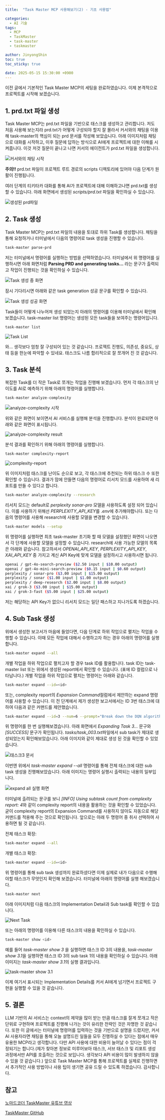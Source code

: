 ```yaml
---
title:  "Task Master MCP 사용해보기(2) - 기초 사용법"

categories:
  - AI 기술
tags:
  - MCP
  - TaskMaster
  - task-master
  - taskmaster

author: JinyongShin
toc: true
toc_sticky: true
 
date: 2025-05-15 15:30:00 +0900
---
```


이전 글에서 기본적인 Task Master MCP의 세팅을 완료하였습니다. 이제 본격적으로 프로젝트를 시작해 보겠습니다.

## 1. prd.txt 파일 생성

Task Master MCP는 prd.txt 파일을 기반으로 태스크를 생성하고 관리합니다. 저도 처음 사용해 보는지라 prd.txt가 어떻게 구성되야 할지 잘 몰라서 커서와의 채팅을 이용해 task-master의 핵심이 되는 prd 문서를 작성해 보았습니다. 아래 이미지처럼 채팅으로 대화를 시작하고, 이후 질문에 답하는 방식으로 AI에게 프로젝트에 대한 이해를 시켜줍니다. 이것 저것 질문이 끝나고 나면 커서의 에이전트가 prd.txt 파일을 생성합니다. 

![커서와의 채팅 시작](../assets/img/task_master_2/01_chat_history.png)

**주의!!** prd.txt 파일이 프로젝트 루트 경로의 scripts 디렉토리에 있어야 다음 단계가 원활이 진행됩니다.

여러 단계의 티키타카 대화를 통해 AI가 프로젝트에 대해 이해하고나면 prd.txt를 생성할 수 있습니다. 아래 화면에서 생성된 *scripts/prd.txt* 파일을 확인하실 수 있습니다.

![생성된 prd파일](../assets/img/task_master_2/02_prd_txt_file.png)

## 2. Task 생성

Task Master MCP는 prd.txt 파일의 내용을 토대로 하위 Task를 생성합니다. 채팅을 통해 요청하거나 터미널에서 다음의 명령어로 task 생성을 진행할 수 있습니다.

```bash
task-master parse-prd
```

저는 터미널에서 명령어를 실행하는 방법을 선택하였습니다. 터미널에서 위 명령어를 실행하시면 아래 화면처럼 **Parsing PRD and generating tasks...** 라는 문구가 출력되고 작업이 진행되는 것을 확인하실 수 있습니다.

![Task 생성 중 화면](../assets/img/task_master_2/03_parse_prd.png)

잠시 기다리시면 아래와 같은 task generation 성공 문구를 확인할 수 있습니다.

![Task 생성 성공 화면](../assets/img/task_master_2/04_success_task_gen.png)

Task들이 어떻게 나누어져 생성 되었는지 아래의 명령어를 이용해 터미널에서 확인해보겠습니다. task-master list 명령어는 생성된 모든 task들을 보여주는 명령어입니다.

```bash
task-master list
```

![Task List](../assets/img/task_master_2/05_task_list_cli.png)

와... 생각보다 엄청 잘 구성되어 있는 것 같습니다. 프로젝트 진행도, 의존성, 중요도, 상태 등을 한눈에 파악할 수 있네요. 태스크도 나름 합리적으로 잘 쪼개어 진 것 같습니다.

## 3. Task 분석 

복잡한 Task를 더 작은 Task로 쪼개는 작업을 진행해 보겠습니다. 먼저 각 태스크의 난이도를 AI로 예측하기 위해 아래의 명령어를 실행합니다.

```bash
task-master analyze-complexity
```

![analyze-complexity 시작](../assets/img/task_master_2/06_analyze_complexity.png)

위와 같은 화면이 보이면서 AI 서비스를 실행해 분석을 진행합니다. 분석이 완료되면 아래와 같은 화면이 표시됩니다.

![analyze-complexity result](../assets/img/task_master_2/07_complexity_result.png)

분석 결과를 확인하기 위해 아래의 명령어를 실행합니다.

```bash
task-master complexity-report
```

![complexity-report](../assets/img/task_master_2/08_complexity_report.png)

위 이미지처럼 태스크를 난이도 순으로 보고, 각 태스크에 추천되는 하위 태스크 수 또한 확인할 수 있습니다. 결과가 맘에 안들면 다음의 명령어로 리서치 모드를 사용하여 새 리포트를 만들 수 있다고 합니다.

```bash
task-master analyze-complexity --research
```

리서치 모드는 default로 *perplexity sonar-pro* 모델을 사용하도록 설정 되어 있습니다. 이를 사용하기 위해선 *PERPLEXITY_API_KEY*를 *.env*에 추가해야합니다. 또는 다음의 명령어를 사용해 research에 사용할 모델을 변경할 수 있습니다.

```bash
task-master models --setup
```

위 명령어를 실행하면 최초 task-master 초기화 할 때 모델을 설정했던 화면이 나오면서 각 단계에 사용할 모델을 설정할 수 있습니다. research에 사용 가능한 모델의 목록은 아래와 같습니다. 참고하셔서 *OPENAI_API_KEY*, *PERPLEXITY_API_KEY*, *XAI_API_KEY* 중 가지고 계신 API Key에 맞게 모델을 설정하시고 사용하시면 됩니다.

```bash
openai / gpt-4o-search-preview ($2.50 input | $10.00 output)
openai / gpt-4o-mini-search-preview ($0.15 input | $0.60 output)
perplexity / sonar-pro ($3.00 input | $15.00 output)
perplexity / sonar ($1.00 input | $1.00 output)
perplexity / deep-research ($2.00 input | $8.00 output)
xai / grok-3 ($3.00 input | $15.00 output)
xai / grok-3-fast ($5.00 input | $25.00 output)
```

저는 해당하는 API Key가 없으니 리서치 모드는 일단 패스하고 지나가도록 하겠습니다.

## 4. Sub Task 생성

위에서 생성한 보고서가 마음에 들었다면, 다음 단계로 하위 작업으로 펼치는 작업을 수행할 수 있습니다. 이때 모든 작업에 대해서 수행하고자 하는 경우 아래의 명령어를 실행합니다.

```bash
task-master expand --all
```

개별 작업을 하위 작업으로 펼치고자 할 경우 task ID를 활용합니다. task ID는 task-master list 또는 위에서 생성된 report에서 확인할 수 있습니다. (표에 ID 컬럼으로 나타납니다.) 개별 작업을 하위 작업으로 펼치는 명령어는 아래와 같습니다.

```bash
task-master expand --id=<id>
```

또는, complexity report의 *Expansion Command*컬럼에서 제안하는 expand 명령어를 사용할 수 있습니다. 이 전 단계에서 제가 생성한 보고서에서는 ID 3번 태스크에 대하여 다음과 같은 커맨드를 제안했습니다.

```bash
task-master expand --id=3 --num=6 --prompt="Break down the DQN algorithm implementation into subtasks covering: 1) neural network model architecture, 2) replay buffer implementation, 3) training loop with epsilon-greedy exploration, 4) target network updating mechanism, 5) model saving/loading functionality, and 6) hyperparameter management and validation."
```

위 명령어를 한 번 실행해보겠습니다. 아래 화면에서 *Expanding Task 3...* 문구와 *[SUCCESS]* 문구가 확인됩니다. *tasks/task_003.txt*파일에서 sub task가 제대로 생성되었는지 확인해보았습니다. 아래 이미지와 같이 제대로 생성 된 것을 확인할 수 있었습니다.

![태스크3 문서](../assets/img/task_master_2/10_check_subtask.png)

이번엔 위에서 *task-master expand --all* 명령어를 통해 전체 태스크에 대한 sub task 생성을 진행해보았습니다. 아래 이미지는 명령어 실행시 출력되는 내용의 일부입니다.

![expand all 실행 화면](../assets/img/task_master_2/11_expand_all.png)

터미널에 출려되는 문구를 보니 *[INFO] Using subtask count from complexity report: 4*와 같이 complexity report의 내용을 활용하는 것을 확인할 수 있었습니다. 굳이 complexity report의 Expansion Command를 사용하지 않아도 자동으로 해당 커맨드를 적용해 주는 것으로 확인됩니다. 앞으로는 아래 두 명령어 중 취사 선택하여 사용하면 될 것 같습니다.

전체 태스크 확장:

```bash
task-master expand --all
```

개별 태스크 확장:

```bash
task-master expand --id=<id>
```

위 명령어를 통해 sub task 생성까지 완료하셨다면 이제 실제로 내가 다음으로 수행해야할 태스크가 무엇인지 확인해 보겠습니다. 터미널에 아래의 명령어를 실행 해보겠습니다.

```bash
task-master next
```

아래 이미지처럼 다음 태스크의 Implementation Detail과 Sub task를 확인할 수 있습니다.

![Next Task](../assets/img/task_master_2/12_task_master_next.png)

또는 아래의 명령어를 이용해 다른 태스크의 내용을 확인하실 수 있습니다.

```bash
task-master show <id>
```

예를 들어 *task-master show 3* 을 실행하면 태스크 ID 3의 내용을, *task-master show 3.1*을 실행하면 태스크 ID 3의 sub task 1의 내용을 확인하실 수 있습니다. 아래 이미지는 *task-master show 3.1*의 실행 결과입니다.

![task-master show 3.1](../assets/img/task_master_2/13_show.png)

이제 여기서 표시되는 Implementation Details를 커서 AI에게 넘기면서 프로젝트 구현을 실행할 수 있을 것 같습니다.

## 5. 결론

LLM 기반의 AI 서비스는 context의 제약을 많이 받는 만큼 태스크를 잘게 쪼개고 작은 단위로 구현하며 프로젝트를 진행해 나가는 것이 유리한 전략인 것은 자명한 것 같습니다. 또한 이 글에서는 터미널에 명령어를 입력하는 것을 기반으로 설명을 드렸지만, 커서 AI 사용자라면 채팅을 통해 오늘 설명드린 일들을 모두 진행하실 수 있다는 점에서 매우 유용한 MCP라고 생각합니다. 다만 API 사용에 대한 비용이 늘어날 수 있다는 점이 걱정되기는 합니다.(제가 찾아본 정보로 미루어보아 태스크, 서브 태스크 및 리포트 생성 과정에서만 API를 호출하는 것으로 보입니다. 생각보다 API 비용이 많이 발생하지 않을 수 있을 것 같습니다.) 앞으로 Task Master MCP를 통해 프로젝트를 실제로 진행하면서 추가적인 사용 방법이나 사용 팁이 생기면 공유 드릴 수 있도록 하겠습니다. 감사합니다.

## 참고
[노마드코더 TaskMaster 유튜브 영상](https://www.youtube.com/watch?v=ktr-4JjDsU0)

[TaskMaster GitHub](https://github.com/eyaltoledano/claude-task-master)